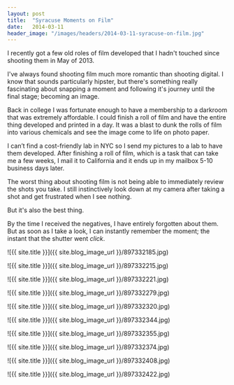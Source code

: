 ```yaml
---
layout: post
title:  "Syracuse Moments on Film"
date:   2014-03-11
header_image: "/images/headers/2014-03-11-syracuse-on-film.jpg"
---
```




I recently got a few old roles of film developed that I hadn't touched since shooting them in May of 2013.

I've always found shooting film much more romantic than shooting digital. I know that sounds particularly hipster, but there's something really fascinating about snapping a moment and following it's journey until the final stage; becoming an image.

Back in college I was fortunate enough to have a membership to a darkroom that was extremely affordable. I could finish a roll of film and have the entire thing developed and printed in a day. It was a blast to dunk the rolls of film into various chemicals and see the image come to life on photo paper.

I can’t find a cost-friendly lab in NYC so I send my pictures to a lab to have them developed. After finishing a roll of film, which is a task that can take me a few weeks, I mail it to California and it ends up in my mailbox 5-10 business days later.

The worst thing about shooting film is not being able to immediately review the shots you take. I still instinctively look down at my camera after taking a shot and get frustrated when I see nothing.

But it's also the best thing.

By the time I received the negatives, I have entirely forgotten about them. But as soon as I take a look, I can instantly remember the moment; the instant that the shutter went *click*.

![{{ site.title }}]({{ site.blog_image_url }}/897332185.jpg)

![{{ site.title }}]({{ site.blog_image_url }}/897332215.jpg)

![{{ site.title }}]({{ site.blog_image_url }}/897332221.jpg)

![{{ site.title }}]({{ site.blog_image_url }}/897332279.jpg)

![{{ site.title }}]({{ site.blog_image_url }}/897332320.jpg)

![{{ site.title }}]({{ site.blog_image_url }}/897332344.jpg)

![{{ site.title }}]({{ site.blog_image_url }}/897332355.jpg)

![{{ site.title }}]({{ site.blog_image_url }}/897332374.jpg)

![{{ site.title }}]({{ site.blog_image_url }}/897332408.jpg)

![{{ site.title }}]({{ site.blog_image_url }}/897332422.jpg)
